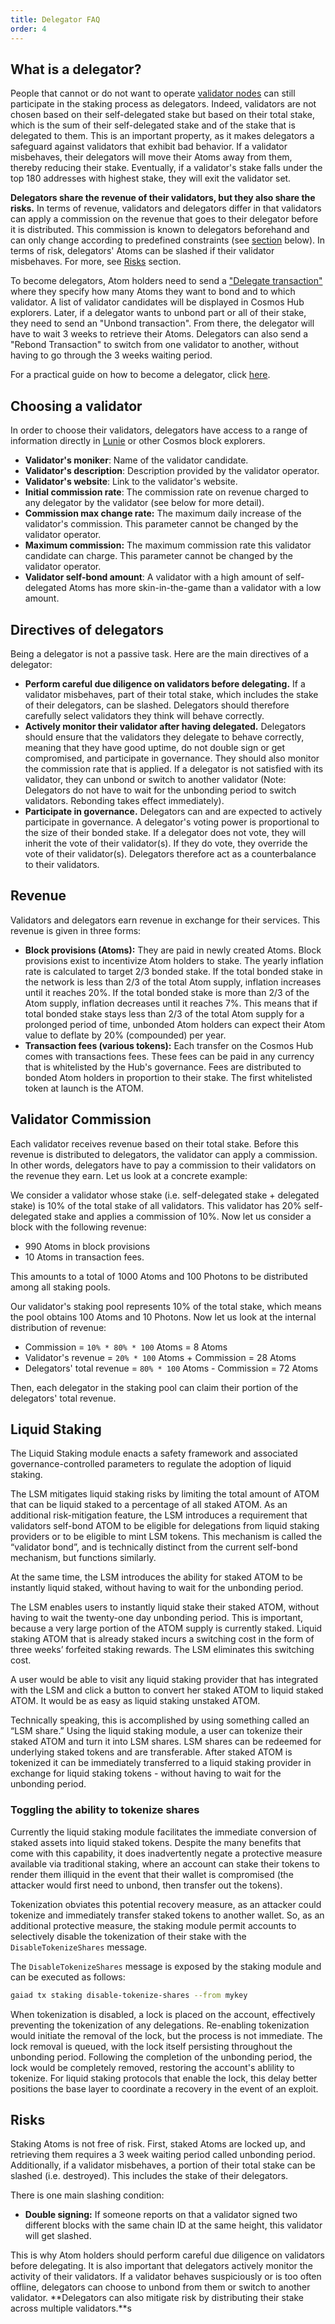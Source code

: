 ```yaml
---
title: Delegator FAQ
order: 4
---
```


## What is a delegator?

People that cannot or do not want to operate [validator nodes](../validators/overview.md) can still participate in the staking process as delegators. Indeed, validators are not chosen based on their self-delegated stake but based on their total stake, which is the sum of their self-delegated stake and of the stake that is delegated to them. This is an important property, as it makes delegators a safeguard against validators that exhibit bad behavior. If a validator misbehaves, their delegators will move their Atoms away from them, thereby reducing their stake. Eventually, if a validator's stake falls under the top 180 addresses with highest stake, they will exit the validator set.

**Delegators share the revenue of their validators, but they also share the risks.** In terms of revenue, validators and delegators differ in that validators can apply a commission on the revenue that goes to their delegator before it is distributed. This commission is known to delegators beforehand and can only change according to predefined constraints (see [section](#choosing-a-validator) below). In terms of risk, delegators' Atoms can be slashed if their validator misbehaves. For more, see [Risks](#risks) section.

To become delegators, Atom holders need to send a ["Delegate transaction"](./delegator-guide-cli.md#sending-transactions) where they specify how many Atoms they want to bond and to which validator. A list of validator candidates will be displayed in Cosmos Hub explorers. Later, if a delegator wants to unbond part or all of their stake, they need to send an "Unbond transaction". From there, the delegator will have to wait 3 weeks to retrieve their Atoms. Delegators can also send a "Rebond Transaction" to switch from one validator to another, without having to go through the 3 weeks waiting period.

For a practical guide on how to become a delegator, click [here](./delegator-guide-cli.md).

## Choosing a validator
<!-- markdown-link-check-disable-next-line -->
In order to choose their validators, delegators have access to a range of information directly in [Lunie](https://lunie.io) or other Cosmos block explorers.

- **Validator's moniker**: Name of the validator candidate.
- **Validator's description**: Description provided by the validator operator.
- **Validator's website**: Link to the validator's website.
- **Initial commission rate**: The commission rate on revenue charged to any delegator by the validator (see below for more detail).
- **Commission max change rate:** The maximum daily increase of the validator's commission. This parameter cannot be changed by the validator operator.
- **Maximum commission:** The maximum commission rate this validator candidate can charge. This parameter cannot be changed by the validator operator.
- **Validator self-bond amount**: A validator with a high amount of self-delegated Atoms has more skin-in-the-game than a validator with a low amount.

## Directives of delegators

Being a delegator is not a passive task. Here are the main directives of a delegator:

- **Perform careful due diligence on validators before delegating.** If a validator misbehaves, part of their total stake, which includes the stake of their delegators, can be slashed. Delegators should therefore carefully select validators they think will behave correctly.
- **Actively monitor their validator after having delegated.** Delegators should ensure that the validators they delegate to behave correctly, meaning that they have good uptime, do not double sign or get compromised, and participate in governance. They should also monitor the commission rate that is applied. If a delegator is not satisfied with its validator, they can unbond or switch to another validator (Note: Delegators do not have to wait for the unbonding period to switch validators. Rebonding takes effect immediately).
- **Participate in governance.** Delegators can and are expected to actively participate in governance. A delegator's voting power is proportional to the size of their bonded stake. If a delegator does not vote, they will inherit the vote of their validator(s). If they do vote, they override the vote of their validator(s). Delegators therefore act as a counterbalance to their validators.

## Revenue

Validators and delegators earn revenue in exchange for their services. This revenue is given in three forms:

- **Block provisions (Atoms):** They are paid in newly created Atoms. Block provisions exist to incentivize Atom holders to stake. The yearly inflation rate is calculated to target 2/3 bonded stake. If the total bonded stake in the network is less than 2/3 of the total Atom supply, inflation increases until it reaches 20%. If the total bonded stake is more than 2/3 of the Atom supply, inflation decreases until it reaches 7%. This means that if total bonded stake stays less than 2/3 of the total Atom supply for a prolonged period of time, unbonded Atom holders can expect their Atom value to deflate by 20% (compounded) per year.
- **Transaction fees (various tokens):** Each transfer on the Cosmos Hub comes with transactions fees. These fees can be paid in any currency that is whitelisted by the Hub's governance. Fees are distributed to bonded Atom holders in proportion to their stake. The first whitelisted token at launch is the ATOM.

## Validator Commission

Each validator receives revenue based on their total stake. Before this revenue is distributed to delegators, the validator can apply a commission. In other words, delegators have to pay a commission to their validators on the revenue they earn. Let us look at a concrete example:

We consider a validator whose stake (i.e. self-delegated stake + delegated stake) is 10% of the total stake of all validators. This validator has 20% self-delegated stake and applies a commission of 10%. Now let us consider a block with the following revenue:

- 990 Atoms in block provisions
- 10 Atoms in transaction fees.

This amounts to a total of 1000 Atoms and 100 Photons to be distributed among all staking pools.

Our validator's staking pool represents 10% of the total stake, which means the pool obtains 100 Atoms and 10 Photons. Now let us look at the internal distribution of revenue:

- Commission = `10% * 80% * 100` Atoms = 8 Atoms
- Validator's revenue = `20% * 100` Atoms + Commission = 28 Atoms
- Delegators' total revenue = `80% * 100` Atoms - Commission = 72 Atoms

Then, each delegator in the staking pool can claim their portion of the delegators' total revenue.

## Liquid Staking

The Liquid Staking module enacts a safety framework and associated governance-controlled parameters to regulate the adoption of liquid staking.

The LSM mitigates liquid staking risks by limiting the total amount of ATOM that can be liquid staked to a percentage of all staked ATOM. As an additional risk-mitigation feature, the LSM introduces a requirement that validators self-bond ATOM to be eligible for delegations from liquid staking providers or to be eligible to mint LSM tokens. This mechanism is called the “validator bond”, and is technically distinct from the current self-bond mechanism, but functions similarly.

At the same time, the LSM introduces the ability for staked ATOM to be instantly liquid staked, without having to wait for the unbonding period.

The LSM enables users to instantly liquid stake their staked ATOM, without having to wait the twenty-one day unbonding period. This is important, because a very large portion of the ATOM supply is currently staked. Liquid staking ATOM that is already staked incurs a switching cost in the form of three weeks’ forfeited staking rewards. The LSM eliminates this switching cost.

A user would be able to visit any liquid staking provider that has integrated with the LSM and click a button to convert her staked ATOM to liquid staked ATOM. It would be as easy as liquid staking unstaked ATOM.

Technically speaking, this is accomplished by using something called an “LSM share.” Using the liquid staking module, a user can tokenize their staked ATOM and turn it into LSM shares. LSM shares can be redeemed for underlying staked tokens and are transferable. After staked ATOM is tokenized it can be immediately transferred to a liquid staking provider in exchange for liquid staking tokens - without having to wait for the unbonding period.

### Toggling the ability to tokenize shares

Currently the liquid staking module facilitates the immediate conversion of staked assets into liquid staked tokens. Despite the many benefits that come with this capability, it does inadvertently negate a protective measure available via traditional staking, where an account can stake their tokens to render them illiquid in the event that their wallet is compromised (the attacker would first need to unbond, then transfer out the tokens).

Tokenization obviates this potential recovery measure, as an attacker could tokenize and immediately transfer staked tokens to another wallet. So, as an additional protective measure, the staking module permit accounts to selectively disable the tokenization of their stake with the `DisableTokenizeShares` message.

The `DisableTokenizeShares` message is exposed by the staking module and can be executed as follows:

```sh
gaiad tx staking disable-tokenize-shares --from mykey  
```

When tokenization is disabled, a lock is placed on the account, effectively preventing the tokenization of any delegations. Re-enabling tokenization would initiate the removal of the lock, but the process is not immediate. The lock removal is queued, with the lock itself persisting throughout the unbonding period. Following the completion of the unbonding period, the lock would be completely removed, restoring the account's ablility to tokenize. For liquid staking protocols that enable the lock, this delay better positions the base layer to coordinate a recovery in the event of an exploit.

## Risks

Staking Atoms is not free of risk. First, staked Atoms are locked up, and retrieving them requires a 3 week waiting period called unbonding period. Additionally, if a validator misbehaves, a portion of their total stake can be slashed (i.e. destroyed). This includes the stake of their delegators.

There is one main slashing condition:

- **Double signing:** If someone reports on that a validator signed two different blocks with the same chain ID at the same height, this validator will get slashed.

This is why Atom holders should perform careful due diligence on validators before delegating. It is also important that delegators actively monitor the activity of their validators. If a validator behaves suspiciously or is too often offline, delegators can choose to unbond from them or switch to another validator. **Delegators can also mitigate risk by distributing their stake across multiple validators.**s
